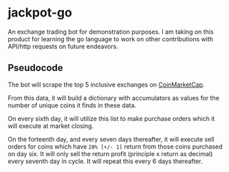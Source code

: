 # jackpot-go
An exchange trading bot for demonstration purposes. I am taking on this product for learning the go language to work on other contributions with API/http requests on future endeavors.

## Pseudocode

The bot will scrape the top 5 inclusive exchanges on [CoinMarketCap](https://coinmarketcap.com/rankings/exchanges).

From this data, it will build a dictionary with accumulators as values for the number of unique coins it finds in these data.

On every sixth day, it will utilize this list to make purchase orders which it will execute at market closing.

On the forteenth day, and every seven days thereafter, it will execute sell orders for coins which have `20% [+/- 1]` return from those coins purchased on day six. It will only sell the return profit (principle x return as decimal) every seventh day in cycle. It will repeat this every 6 days thereafter.
